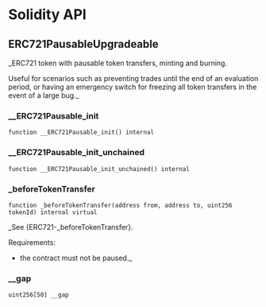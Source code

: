 # Solidity API

## ERC721PausableUpgradeable

_ERC721 token with pausable token transfers, minting and burning.

Useful for scenarios such as preventing trades until the end of an evaluation
period, or having an emergency switch for freezing all token transfers in the
event of a large bug._

### __ERC721Pausable_init

```solidity
function __ERC721Pausable_init() internal
```

### __ERC721Pausable_init_unchained

```solidity
function __ERC721Pausable_init_unchained() internal
```

### _beforeTokenTransfer

```solidity
function _beforeTokenTransfer(address from, address to, uint256 tokenId) internal virtual
```

_See {ERC721-_beforeTokenTransfer}.

Requirements:

- the contract must not be paused._

### __gap

```solidity
uint256[50] __gap
```

